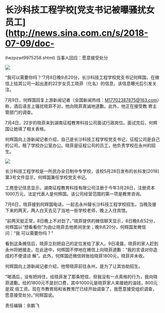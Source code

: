 # 长沙科技工程学校[党支书记被曝骚扰女员工](http://news.sina.com.cn/s/2018-07-09/doc-
ihezpzwt9975258.shtml) 当事人回应：愿意接受处分

![](http://n.sinaimg.cn/news/crawl/712/w500h1012/20180709/vV50-hezpzwu1236615.jpg)

“我可以需要你吗？”7月8日晚9点20分，长沙科技工程学校党支书记何辉国，在微信上给其公司一起出差的22岁女员工晓菲（化名）的信息，该信息曝光后引发关注。

7月9日，何辉国回复上游新闻记者（全国新闻热线：M17702387875@163.com）称，酒后语言上骚扰晓菲不对，他向晓菲真诚地道歉。此外，他正在接受教
育主管部门的调查。

7月4日，22岁的晓菲来到湖南征程教育科技公司面试行政岗位。面试完后，何辉国让她填了相关表格。

何辉国向上游新闻记者介绍，自己是长沙科技工程学校党支书记，征程公司是自己的公司，租了学校办公室办公。晓菲是征程公司的员工，他负责学校在永州的招生。

![](http://n.sinaimg.cn/news/crawl/590/w500h890/20180709/E4In-hezpzwu1236833.png)

长沙科技工程学校是一所民办全日制中专学校，该校5月28日发布的长科发[2018]第3号文件显示，何辉国兼任学校党支书记。

工商登记信息显示，湖南征程教育科技有限公司注册于今年3月28日，注册资本1000万元，法定代表人是何辉国。该公司经营范围的第一项是教育咨询。

7月6日，晓菲接到何辉国电话，一起去永州替长沙科技工程学校招生。当晚及接下来的两天，两人白天去见了当地一些学校老师，晚上入住宾馆。

“前两天挺正常，8日晚上不对劲了。”晓菲提供的微信聊天显示，8日晚8点52分，何辉国以“想看看你”为由让晓菲去他房间坐坐；晚9点20分，何辉国发微信问：“我
可以需要你吗？”

看到这条微信后，晓菲立刻把自己的定位发给了家人。9日凌晨，晓菲的家人赶到永州将她接走。在此途中，何辉国不停地在微信上向晓菲道歉：“我的言语对你造成的不便请谅
解”。此外，何辉国还微信转账给晓菲1800元，晓菲并未收。

何辉国向上游新闻记者介绍，他带晓菲前往永州，是为了让其协助招生。

“喝酒后，没有把持住，给晓菲发了那条短信，但我没有一点真格的行为，我向晓菲道歉。给的1800元不是封口费，其中1000元是晓菲家人来接她的油钱，800元是双
倍工资。现在市教育局和省教育厅已经开始调查了，我愿意接受组织调查，愿意接受处分。”何辉国说。

责任编辑：余鹏飞

